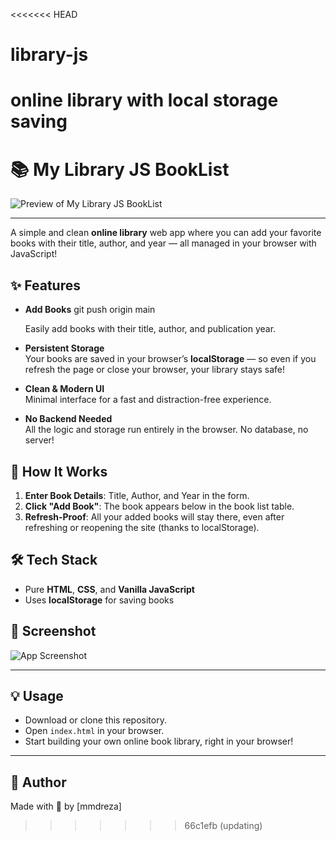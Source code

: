 <<<<<<< HEAD
# library-js
online library with local storage saving
=======
# 📚 My Library JS BookList

![Preview of My Library JS BookList](previe-img1.png)

---

A simple and clean **online library** web app where you can add your favorite books with their title, author, and year — all managed in your browser with JavaScript!

## ✨ Features

- **Add Books**  git push origin main

  Easily add books with their title, author, and publication year.

- **Persistent Storage**  
  Your books are saved in your browser’s **localStorage** — so even if you refresh the page or close your browser, your library stays safe!

- **Clean & Modern UI**  
  Minimal interface for a fast and distraction-free experience.

- **No Backend Needed**  
  All the logic and storage run entirely in the browser. No database, no server!

## 🚀 How It Works

1. **Enter Book Details**: Title, Author, and Year in the form.
2. **Click "Add Book"**: The book appears below in the book list table.
3. **Refresh-Proof**: All your added books will stay there, even after refreshing or reopening the site (thanks to localStorage).

## 🛠️ Tech Stack

- Pure **HTML**, **CSS**, and **Vanilla JavaScript**
- Uses **localStorage** for saving books

## 📸 Screenshot

![App Screenshot](previe-img1.png)

---

## 💡 Usage

- Download or clone this repository.
- Open `index.html` in your browser.
- Start building your own online book library, right in your browser!

---

## 🙌 Author

Made with 💛 by [mmdreza]  
>>>>>>> 66c1efb (updating)
